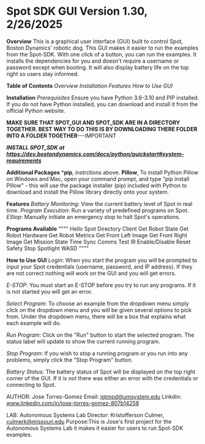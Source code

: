 # Spot SDK GUI Version 1.30, 2/26/2025

**Overview**
This is a graphical user interface (GUI) built to control Spot, Boston Dynamics' robotic dog. This GUI makes it easier to run the examples from the Spot-SDK. With one click of a button, you can run the examples. It installs the dependencies for you and doesn't require a username or password except when booting. It will also display battery life on the top right so users stay informed. 

**Table of Contents**
*Overview*
*Installation*
*Features*
*How to Use GUI*

**Installation**
*Prerequisites*
Ensure you have Python 3.6-3.10 and PIP installed. If you do not have Python installed, you can download and install it from the official Python website.

**MAKE SURE THAT SPOT_GUI AND SPOT_SDK ARE IN A DIRECTORY TOGETHER. BEST WAY TO DO THIS IS BY DOWNLOADING THERE FOLDER INTO A FOLDER TOGETHER**---IMPORTANT

***INSTALL SPOT_SDK at https://dev.bostondynamics.com/docs/python/quickstart#system-requirements***

**Additional Packages**
***pip**, instrctions above.
**Pillow**, To install Python Pillow on Windows and Mac, open your command prompt, and type "pip install Pillow" - this will use the package installer (pip) included with Python to download and install the Pillow library directly onto your system. 


**Features**
*Battery Monitoring*: View the current battery level of Spot in real time.
*Program Execution*: Run a variety of predefined programs on Spot.
*EStop*: Manually initiate an emergency stop to halt Spot's operations.

**Programs Available**
""""
Hello Spot
Directory Client
Get Robot State
Get Robot Hardware
Get Robot Metrics
Get Front Left Image
Get Front Right Image
Get Mission State
Time Sync
Comms Test
IR Enable/Disable
Reset Safety Stop
Spotlight
WASD
""""

**How to Use GUI**
*Login*: When you start the program you will be prompted to input your Spot credentials (username, password, and IP address).
If they are not correct nothing will work on the GUI and you will get errors.

*E-STOP*: You must start an E-STOP before you try to run any programs. If it is not started you will get an error.

*Select Program*: To choose an example from the dropdown menu simply click on the dropdown menu and you will be given several options to pick from. Under the dropdown menu, there will be a box that explains what each example will do.

*Run Program*: Click on the "Run" button to start the selected program. The status label will update to show the current running program.

*Stop Program*: If you wish to stop a running program or you run into any problems, simply click the "Stop Program" button.

*Battery Status*: The battery status of Spot will be displayed on the top right corner of the GUI. If it is not there was either an error with the credentials or connecting to Spot.



AUTHOR: Jose Torres-Gomez
Email: jgtmpd@umsystem.edu
Linkdin: www.linkedin.com/in/jose-torres-gomez-807b14258

LAB: Autonomous Systems Lab
Director: Kristofferson Culmer, culmerk@missouri.edu
Purpose:This is Jose's first project for the Autonomous Systems Lab it makes it easier for users to run Spot-SDK examples.

